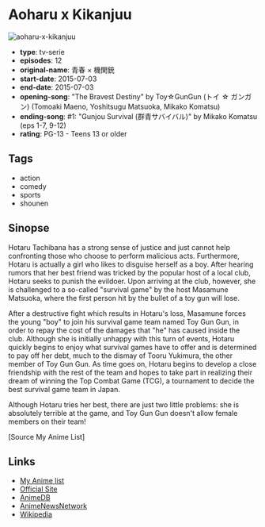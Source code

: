# Aoharu x Kikanjuu

![aoharu-x-kikanjuu](https://cdn.myanimelist.net/images/anime/4/76271.jpg)

-   **type**: tv-serie
-   **episodes**: 12
-   **original-name**: 青春 × 機関銃
-   **start-date**: 2015-07-03
-   **end-date**: 2015-07-03
-   **opening-song**: "The Bravest Destiny" by Toy☆GunGun (トイ ☆ ガンガン) (Tomoaki Maeno, Yoshitsugu Matsuoka, Mikako Komatsu)
-   **ending-song**: #1: "Gunjou Survival (群青サバイバル)" by Mikako Komatsu (eps 1-7, 9-12)
-   **rating**: PG-13 - Teens 13 or older

## Tags

-   action
-   comedy
-   sports
-   shounen

## Sinopse

Hotaru Tachibana has a strong sense of justice and just cannot help confronting those who choose to perform malicious acts. Furthermore, Hotaru is actually a girl who likes to disguise herself as a boy. After hearing rumors that her best friend was tricked by the popular host of a local club, Hotaru seeks to punish the evildoer. Upon arriving at the club, however, she is challenged to a so-called "survival game" by the host Masamune Matsuoka, where the first person hit by the bullet of a toy gun will lose.

After a destructive fight which results in Hotaru's loss, Masamune forces the young "boy" to join his survival game team named Toy Gun Gun, in order to repay the cost of the damages that "he" has caused inside the club. Although she is initially unhappy with this turn of events, Hotaru quickly begins to enjoy what survival games have to offer and is determined to pay off her debt, much to the dismay of Tooru Yukimura, the other member of Toy Gun Gun. As time goes on, Hotaru begins to develop a close friendship with the rest of the team and hopes to take part in realizing their dream of winning the Top Combat Game (TCG), a tournament to decide the best survival game team in Japan.

Although Hotaru tries her best, there are just two little problems: she is absolutely terrible at the game, and Toy Gun Gun doesn't allow female members on their team!

[Source My Anime List]

## Links

-   [My Anime list](https://myanimelist.net/anime/30205/Aoharu_x_Kikanjuu)
-   [Official Site](http://www.tbs.co.jp/anime/aoharu/)
-   [AnimeDB](http://anidb.info/perl-bin/animedb.pl?show=anime&aid=11110)
-   [AnimeNewsNetwork](http://www.animenewsnetwork.com/encyclopedia/anime.php?id=16816)
-   [Wikipedia](https://en.wikipedia.org/wiki/Aoharu_x_Machinegun)
